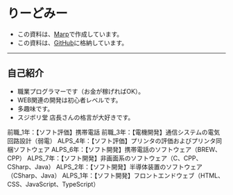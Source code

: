 # りーどみー

- この資料は、[Marp](https://marp.app)で作成しています。
- この資料は、[GitHub](https://github.com/tonnura1975/alps-study)に格納しています。

---

## 自己紹介

- 職業プログラマーです（お金が稼げればOK）。
- WEB関連の開発は初心者レベルです。
- 多趣味です。
- スジボリ堂 店長さんの格言が大好きです。

前職_1年：【ソフト評価】携帯電話
前職_3年：【電機開発】通信システムの電気回路設計（弱電）
ALPS_4年：【ソフト評価】プリンタの評価およびプリンタ同梱ソフトウェア
ALPS_6年：【ソフト開発】携帯電話のソフトウェア（BREW、CPP）
ALPS_7年：【ソフト開発】非画面系のソフトウェア（C、CPP、CSharp、Java）
ALPS_2年：【ソフト開発】半導体装置のソフトウェア（CSharp、Java）
ALPS_1年：【ソフト開発】フロントエンドウェブ（HTML、CSS、JavaScript、TypeScript）
